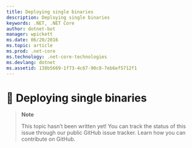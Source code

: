 ```yaml
---
title: Deploying single binaries
description: Deploying single binaries
keywords: .NET, .NET Core
author: dotnet-bot
manager: wpickett
ms.date: 06/20/2016
ms.topic: article
ms.prod: .net-core
ms.technology: .net-core-technologies
ms.devlang: dotnet
ms.assetid: 138b5669-1f73-4c67-90c8-7eb6ef5712f1
---
```


# 🔧 Deploying single binaries

> **Note**
> 
> This topic hasn’t been written yet! You can track the status of this issue through our public GitHub issue tracker. Learn how you can contribute on GitHub.
